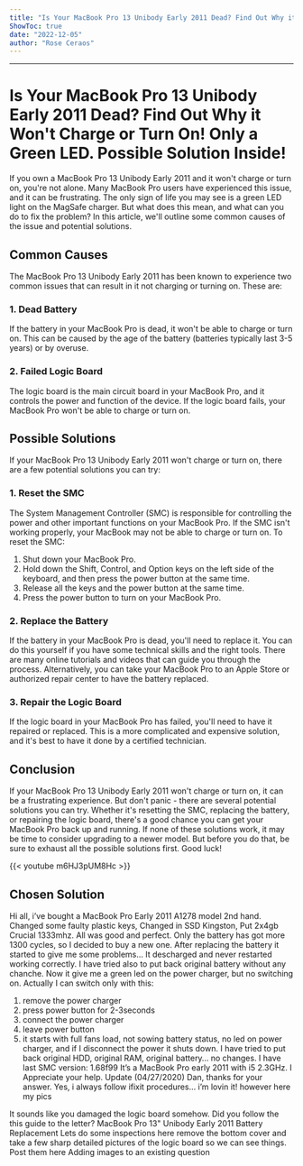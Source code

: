 ```yaml
---
title: "Is Your MacBook Pro 13 Unibody Early 2011 Dead? Find Out Why it Won't Charge or Turn On! Only a Green LED. Possible Solution Inside!"
ShowToc: true 
date: "2022-12-05"
author: "Rose Ceraos"
---
```

*****
# Is Your MacBook Pro 13 Unibody Early 2011 Dead? Find Out Why it Won't Charge or Turn On! Only a Green LED. Possible Solution Inside!

If you own a MacBook Pro 13 Unibody Early 2011 and it won't charge or turn on, you're not alone. Many MacBook Pro users have experienced this issue, and it can be frustrating. The only sign of life you may see is a green LED light on the MagSafe charger. But what does this mean, and what can you do to fix the problem? In this article, we'll outline some common causes of the issue and potential solutions.

## Common Causes

The MacBook Pro 13 Unibody Early 2011 has been known to experience two common issues that can result in it not charging or turning on. These are:

### 1. Dead Battery

If the battery in your MacBook Pro is dead, it won't be able to charge or turn on. This can be caused by the age of the battery (batteries typically last 3-5 years) or by overuse.

### 2. Failed Logic Board

The logic board is the main circuit board in your MacBook Pro, and it controls the power and function of the device. If the logic board fails, your MacBook Pro won't be able to charge or turn on.

## Possible Solutions

If your MacBook Pro 13 Unibody Early 2011 won't charge or turn on, there are a few potential solutions you can try:

### 1. Reset the SMC

The System Management Controller (SMC) is responsible for controlling the power and other important functions on your MacBook Pro. If the SMC isn't working properly, your MacBook may not be able to charge or turn on. To reset the SMC:

1. Shut down your MacBook Pro.
2. Hold down the Shift, Control, and Option keys on the left side of the keyboard, and then press the power button at the same time.
3. Release all the keys and the power button at the same time.
4. Press the power button to turn on your MacBook Pro.

### 2. Replace the Battery

If the battery in your MacBook Pro is dead, you'll need to replace it. You can do this yourself if you have some technical skills and the right tools. There are many online tutorials and videos that can guide you through the process. Alternatively, you can take your MacBook Pro to an Apple Store or authorized repair center to have the battery replaced.

### 3. Repair the Logic Board

If the logic board in your MacBook Pro has failed, you'll need to have it repaired or replaced. This is a more complicated and expensive solution, and it's best to have it done by a certified technician.

## Conclusion

If your MacBook Pro 13 Unibody Early 2011 won't charge or turn on, it can be a frustrating experience. But don't panic - there are several potential solutions you can try. Whether it's resetting the SMC, replacing the battery, or repairing the logic board, there's a good chance you can get your MacBook Pro back up and running. If none of these solutions work, it may be time to consider upgrading to a newer model. But before you do that, be sure to exhaust all the possible solutions first. Good luck!

{{< youtube m6HJ3pUM8Hc >}} 



## Chosen Solution
 Hi all,
i’ve bought a MacBook Pro Early 2011 A1278 model 2nd hand.
Changed some faulty plastic keys, Changed in SSD Kingston, Put 2x4gb Crucial 1333mhz. All was good and perfect. Only the battery has got more 1300 cycles, so I decided to buy a new one.
After replacing the battery it started to give me some problems…
It descharged and never restarted working correctly. I have tried also to put back original battery without any chanche.
Now it give me a green led on the power charger, but no switching on.
Actually I can switch only with this:
1) remove the power charger
2) press power button for 2-3seconds
3) connect the power charger
4) leave power button
5) it starts with full fans load, not sowing battery status, no led on power charger, and if I disconnect the power it shuts down.
I have tried to put back original HDD, original RAM, original battery… no changes.
I have last SMC version: 1.68f99
It’s a MacBook Pro early 2011 with i5 2.3GHz.
I Appreciate your help.
Update (04/27/2020)
Dan, thanks for your answer.
Yes, i always follow ifixit procedures… i’m lovin it!
however here my pics

 It sounds like you damaged the logic board somehow. Did you follow the this guide to the letter? MacBook Pro 13" Unibody Early 2011 Battery Replacement
Lets do some inspections here remove the bottom cover and take a few sharp detailed pictures of the logic board so we can see things. Post them here Adding images to an existing question




